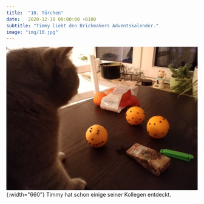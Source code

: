 ```yaml
---
title:  "10. Türchen"
date:   2020-12-10 00:00:00 +0100
subtitle: "Timmy liebt den Brickmakers Adventskalender."
image: "img/10.jpg"
---
```


![Timmy](../img/10.jpg){:width="660"}
Timmy hat schon einige seiner Kollegen entdeckt.